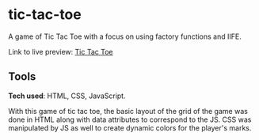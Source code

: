 # tic-tac-toe

A game of Tic Tac Toe with a focus on using factory functions and IIFE.

Link to live preview: [Tic Tac Toe](https://tylersemel.github.io/tic-tac-toe/)

## Tools

**Tech used**: HTML, CSS, JavaScript.

With this game of tic tac toe, the basic layout of the grid of the game was done in HTML
along with data attributes to correspond to the JS. CSS was manipulated by JS as well to
create dynamic colors for the player's marks.